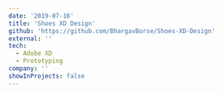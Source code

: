 ```yaml
---
date: '2019-07-16'
title: 'Shoes XD Design'
github: 'https://github.com/BhargavBorse/Shoes-XD-Design'
external: ''
tech:
  - Adobe XD
  - Prototyping
company: ''
showInProjects: false
---
```

